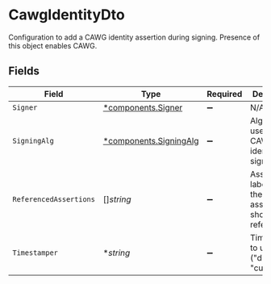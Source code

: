 # CawgIdentityDto

Configuration to add a CAWG identity assertion during signing. Presence of this object enables CAWG.


## Fields

| Field                                                           | Type                                                            | Required                                                        | Description                                                     |
| --------------------------------------------------------------- | --------------------------------------------------------------- | --------------------------------------------------------------- | --------------------------------------------------------------- |
| `Signer`                                                        | [*components.Signer](../../models/components/signer.md)         | :heavy_minus_sign:                                              | N/A                                                             |
| `SigningAlg`                                                    | [*components.SigningAlg](../../models/components/signingalg.md) | :heavy_minus_sign:                                              | Algorithm used for the CAWG identity signature.                 |
| `ReferencedAssertions`                                          | []*string*                                                      | :heavy_minus_sign:                                              | Assertion labels that the identity assertion should reference.  |
| `Timestamper`                                                   | **string*                                                       | :heavy_minus_sign:                                              | Timestamper to use ("digicert" or "custom:<url>").              |